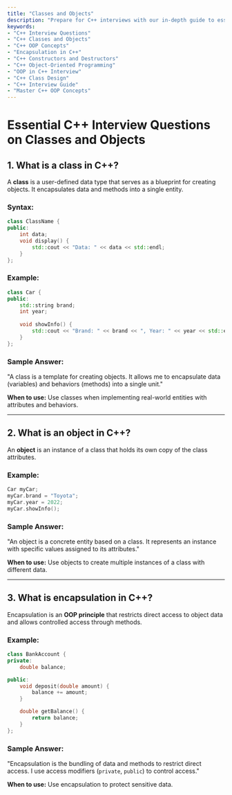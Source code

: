 ```yaml
---
title: "Classes and Objects"
description: "Prepare for C++ interviews with our in-depth guide to essential C++ interview questions on classes and objects. Learn key OOP concepts, encapsulation, constructors, destructors, and object-oriented programming in C++. Ideal for beginners and professionals."
keywords:
- "C++ Interview Questions"
- "C++ Classes and Objects"
- "C++ OOP Concepts"
- "Encapsulation in C++"
- "C++ Constructors and Destructors"
- "C++ Object-Oriented Programming"
- "OOP in C++ Interview"
- "C++ Class Design"
- "C++ Interview Guide"
- "Master C++ OOP Concepts"
---
```


# **Essential C++ Interview Questions on Classes and Objects**

## **1. What is a class in C++?**

A **class** is a user-defined data type that serves as a blueprint for creating objects. It encapsulates data and methods into a single entity.

### **Syntax:**

```cpp
class ClassName {
public:
    int data;
    void display() {
        std::cout << "Data: " << data << std::endl;
    }
};
```

### **Example:**

```cpp
class Car {
public:
    std::string brand;
    int year;
    
    void showInfo() {
        std::cout << "Brand: " << brand << ", Year: " << year << std::endl;
    }
};
```

### **Sample Answer:**

"A class is a template for creating objects. It allows me to encapsulate data (variables) and behaviors (methods) into a single unit."

**When to use:** Use classes when implementing real-world entities with attributes and behaviors.

---

## **2. What is an object in C++?**

An **object** is an instance of a class that holds its own copy of the class attributes.

### **Example:**

```cpp
Car myCar;
myCar.brand = "Toyota";
myCar.year = 2022;
myCar.showInfo();
```

### **Sample Answer:**

"An object is a concrete entity based on a class. It represents an instance with specific values assigned to its attributes."

**When to use:** Use objects to create multiple instances of a class with different data.

---

## **3. What is encapsulation in C++?**

Encapsulation is an **OOP principle** that restricts direct access to object data and allows controlled access through methods.

### **Example:**

```cpp
class BankAccount {
private:
    double balance;

public:
    void deposit(double amount) {
        balance += amount;
    }

    double getBalance() {
        return balance;
    }
};
```

### **Sample Answer:**

"Encapsulation is the bundling of data and methods to restrict direct access. I use access modifiers (`private`, `public`) to control access."

**When to use:** Use encapsulation to protect sensitive data.
